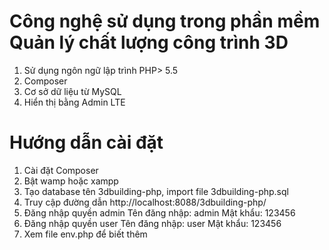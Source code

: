 # Công nghệ sử dụng trong phần mềm Quản lý chất lượng công trình 3D
1. Sử dụng ngôn ngữ lập trình PHP> 5.5
2. Composer
3. Cơ sở dữ liệu từ MySQL
4. Hiển thị bằng Admin LTE

# Hướng dẫn cài đặt
1. Cài đặt Composer
2. Bật wamp hoặc xampp
3. Tạo database tên 3dbuilding-php, import file 3dbuilding-php.sql
4. Truy cập đường dẫn http://localhost:8088/3dbuilding-php/
5. Đăng nhập quyền admin
    Tên đăng nhập: admin
    Mật khẩu: 123456
6. Đăng nhập quyền user
    Tên đăng nhập: user
    Mật khẩu: 123456
7. Xem file env.php để biết thêm
